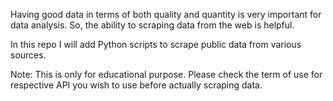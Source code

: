 Having good data in terms of both quality and quantity is very important for data analysis.
So, the ability to scraping data from the web is helpful.

In this repo I will add Python scripts to scrape public data from various sources.

Note: This is only for educational purpose. Please check the term of use for respective API you wish to use before actually scraping data.
